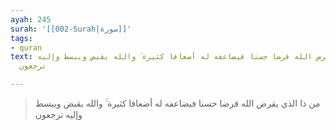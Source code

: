 ```yaml
---
ayah: 245
surah: '[[002-Surah|سورة]]'
tags:
- quran
text: من ذا الذي يقرض الله قرضا حسنا فيضاعفه له أضعافا كثيرة ۚ والله يقبض ويبسط وإليه
  ترجعون

---
```

> من ذا الذي يقرض الله قرضا حسنا فيضاعفه له أضعافا كثيرة ۚ والله يقبض ويبسط وإليه ترجعون
